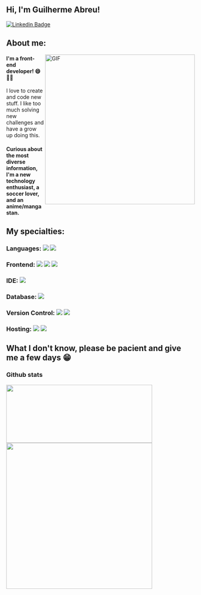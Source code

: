 <section>

## Hi, I'm Guilherme Abreu!

[![Linkedin Badge](https://img.shields.io/badge/-LinkedIn-blue?style=flat-square&logo=Linkedin&logoColor=white&link=https://www.linkedin.com/in/guilhermeab)](https://www.linkedin.com/in/guilhermeab)

</section>
<section>

## About me:

<img align="right" alt="GIF" src="https://media3.giphy.com/media/nVTa8D8zJUc2A/giphy.gif" width="400"/>
 
#### I'm a front-end developer! :smile:🐱‍👤
I love to create and code new stuff. I like too much solving new challenges and have a grow up doing this.
#### Curious about the most diverse information, I'm a new technology enthusiast, a soccer lover, and an anime/manga stan. 

</section>
<section>

## My specialties:

### Languages: <img src="https://img.shields.io/badge/javascript%20-%23323330.svg?&style=for-the-badge&logo=javascript&logoColor=%23F7DF1E"/> <img src="https://img.shields.io/badge/typescript%20-%23007ACC.svg?&style=for-the-badge&logo=typescript&logoColor=white"/>

### Frontend: <img src="https://img.shields.io/badge/html5%20-%23E34F26.svg?&style=for-the-badge&logo=html5&logoColor=white"/> <img src="https://img.shields.io/badge/css3%20-%231572B6.svg?&style=for-the-badge&logo=css3&logoColor=white"/> <img src="https://img.shields.io/badge/react%20-%2320232a.svg?&style=for-the-badge&logo=react&logoColor=%2361DAFB"/>

### IDE: <img src="https://img.shields.io/badge/Visual_Studio-5C2D91?style=for-the-badge&logo=visual%20studio&logoColor=white"/>

### Database: <img src ="https://img.shields.io/badge/Microsoft_SQL_Server-CC2927?style=for-the-badge&logo=microsoft-sql-server&logoColor=white"/>

### Version Control: <img src="https://img.shields.io/badge/git%20-F05032.svg?&style=for-the-badge&logo=git&logoColor=white"/> <img src="https://img.shields.io/badge/github%20-%23121011.svg?&style=for-the-badge&logo=github&logoColor=white"/>

### Hosting: <img src="https://img.shields.io/badge/vercel%20-%23000000.svg?&style=for-the-badge&logo=vercel&logoColor=white"/> <img src="https://img.shields.io/badge/Netlify-00C7B7?style=for-the-badge&logo=netlify&logoColor=white" />

## What I don't know, please be pacient and give me a few days 😁

</section>

<section>

 ### Github stats
  
<img align="left" src="https://github-readme-stats.vercel.app/api/top-langs/?username=gglabreu&layout=compact&theme=vision-friendly-dark" width="390px" height="155px"/> 
  
<img align="left" src="https://github-readme-stats.vercel.app/api?username=gglabreu&show_icons=true&theme=vision-friendly-dark&count_private=true" width="390px"/>
 
 </section>
